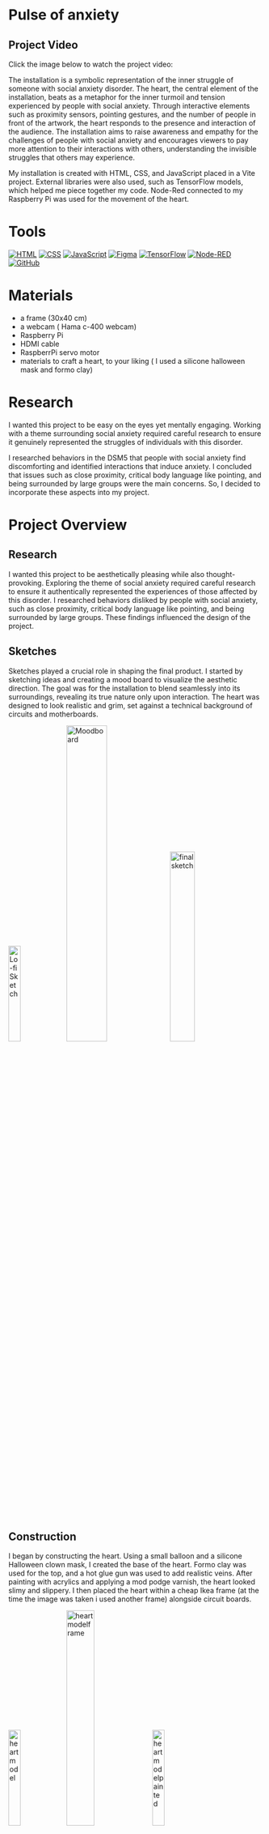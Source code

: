 # Pulse of anxiety

## Project Video

Click the image below to watch the project video:

The installation is a symbolic representation of the inner struggle of someone with social anxiety disorder. The heart, the central element of the installation, beats as a metaphor for the inner turmoil and tension experienced by people with social anxiety. Through interactive elements such as proximity sensors, pointing gestures, and the number of people in front of the artwork, the heart responds to the presence and interaction of the audience. The installation aims to raise awareness and empathy for the challenges of people with social anxiety and encourages viewers to pay more attention to their interactions with others, understanding the invisible struggles that others may experience.

My installation is created with HTML, CSS, and JavaScript placed in a Vite project. External libraries were also used, such as TensorFlow models, which helped me piece together my code. Node-Red connected to my Raspberry Pi was used for the movement of the heart.

# Tools
[![HTML](https://img.shields.io/badge/-HTML-orange?style=for-the-badge&logo=html5&logoColor=white)](https://developer.mozilla.org/en-US/docs/Web/HTML)
[![CSS](https://img.shields.io/badge/-CSS-blue?style=for-the-badge&logo=css3&logoColor=white)](https://developer.mozilla.org/en-US/docs/Web/CSS)
[![JavaScript](https://img.shields.io/badge/-JavaScript-yellow?style=for-the-badge&logo=javascript&logoColor=white)](https://developer.mozilla.org/en-US/docs/Web/JavaScript)
[![Figma](https://img.shields.io/badge/-Figma-purple?style=for-the-badge&logo=figma&logoColor=white)](https://www.figma.com/)
[![TensorFlow](https://img.shields.io/badge/-TensorFlow-orange?style=for-the-badge&logo=tensorflow&logoColor=white)](https://www.tensorflow.org/)
[![Node-RED](https://img.shields.io/badge/-Node--RED-red?style=for-the-badge&logo=node.js&logoColor=white)](https://nodered.org/)
[![GitHub](https://img.shields.io/badge/-GitHub-black?style=for-the-badge&logo=github&logoColor=white)](https://github.com/)

# Materials
* a frame (30x40 cm)
* a webcam ( Hama c-400 webcam)
* Raspberry Pi
* HDMI cable
* RaspberrPi servo motor
* materials to craft a heart, to your liking ( I used a silicone halloween mask and formo clay)
  
# Research
I wanted this project to be easy on the eyes yet mentally engaging. Working with a theme surrounding social anxiety required careful research to ensure it genuinely represented the struggles of individuals with this disorder.

I researched behaviors in the DSM5 that people with social anxiety find discomforting and identified interactions that induce anxiety. I concluded that issues such as close proximity, critical body language like pointing, and being surrounded by large groups were the main concerns. So, I decided to incorporate these aspects into my project.

# Project Overview

## Research
I wanted this project to be aesthetically pleasing while also thought-provoking. Exploring the theme of social anxiety required careful research to ensure it authentically represented the experiences of those affected by this disorder. I researched behaviors disliked by people with social anxiety, such as close proximity, critical body language like pointing, and being surrounded by large groups. These findings influenced the design of the project.

## Sketches
Sketches played a crucial role in shaping the final product. I started by sketching ideas and creating a mood board to visualize the aesthetic direction. The goal was for the installation to blend seamlessly into its surroundings, revealing its true nature only upon interaction. The heart was designed to look realistic and grim, set against a technical background of circuits and motherboards.
<p>
  <img src="lofi.png" alt="Lo-fi Sketch" width="22%" />
  <img src="moodboard.png" alt="Moodboard" width="40%" />
  <img src="438065545_397356993161668_7211329490780529798_n.jpg" alt="final sketch" width="31%" />
</p>

## Construction
I began by constructing the heart. Using a small balloon and a silicone Halloween clown mask, I created the base of the heart. Formo clay was used for the top, and a hot glue gun was used to add realistic veins. After painting with acrylics and applying a mod podge varnish, the heart looked slimy and slippery. I then placed the heart within a cheap Ikea frame (at the time the image was taken i used another frame) alongside circuit boards.
<p>
  <img src="431960305_256817027515634_1138305139189845454_n.jpg" alt="heartmodel" width="22%" />
  <img src="431904329_932697971862171_9075679803931957388_n.jpg " alt="heartmodelframe" width="33%" />
  <img src="431883204_443381634804168_5439522827667291270_n.jpg " alt="heartmodelpainted" width="22%" />
</p>

## Code
### Hand Detection
Hand detection was essential to capture user interactions such as pointing or touching, which would increase the heartbeat simulation. I implemented this using the MediaPipe Handpose library from TensorFlow, which provides a palm detector and hand-skeleton finger tracking model.

In the code above i start with importing the handpose models. Then i added the function so it detects when there is a hand detected an when there isnt. when a hand would be detected i wanted the interface to say “hand detected” 
<p>
  <img src="hand not detected.png" alt="notdetected" width="40%" />
  <img src="handetected.png" alt="detected" width="40%" />
</p>

### Proximity Detection
This function calculates the proximity of a person to the camera, crucial for adjusting heartbeat speed based on perceived interaction levels. It determines the distance between the center of the video frame and the center of the person's bounding box.
```javascript
// Function to calculate proximity
function calculateProximity(bbox, videoElement) {
    const videoWidth = videoElement.videoWidth;
    const videoHeight = videoElement.videoHeight;
    const centerX = videoWidth / 2;
    const centerY = videoHeight / 2;
    const faceCenterX = bbox[0] + bbox[2] / 2;
    const faceCenterY = bbox[1] + bbox[3] / 2;
    const distance = Math.sqrt(Math.pow(centerX - faceCenterX, 2) + Math.pow(centerY - faceCenterY, 2));
    return distance;
}
```

The function calculates the proximity of the detected person to the camera by determining the distance between the center of the video frame and the center of the person's bounding box.
It uses the width and height of the video frame to determine the center ```javascript (centerX, centerY)```.

Then, it calculates the center of the person's bounding box ```javascript (faceCenterX, faceCenterY)``` by adding half of the width and height to the top-left coordinates of the bounding box.
Finally, it calculates the distance between these two points using the Euclidean distance formula ```javascript Math.sqrt(Math.pow(centerX - faceCenterX, 2) + Math.pow(centerY - faceCenterY, 2))```
### Amount of People
This function counts the number of people detected in the camera frame, informing the social context and influencing heartbeat speed adjustments.
```javascript
// Function to handle hand and person detection results
function handleHandAndPersonResults(handResults, personResults) {
    let personCount = 0;
    for (const prediction of personResults) {
        if (prediction.class === 'person') {
            personCount++;
        }
    }
    // Logic to handle the number of people detected
}
```
The function iterates through each prediction in ```javascript personResults ``` using a loop ```javascript (for (const prediction of personResults))```.
For each prediction, it checks if the class label is 'person' ```javascript(if (prediction.class === 'person'))```.
If the label matches 'person', it increments a counter variable ```javascript(personCount++)```, indicating the presence of a person in the frame.

For both of these functions the same models are used .
The handpose model is imported from the @tensorflow-models/handpose package. This model is responsible for detecting and estimating the positions of hands in the camera frame.
```javascript 
import * as cocoSsd from '@tensorflow-models/coco-ssd';
```
This import statement brings in the handpose model functionality, allowing the code to utilize its methods for hand detection and tracking.
COCO-SSD Model:
The COCO-SSD model is imported from the @tensorflow-models/coco-ssd package. This model is used for general object detection, including the detection of people in the camera frame.
```javascript
import * as cocoSsd from '@tensorflow-models/coco-ssd';
```
This import statement imports the COCO-SSD model, enabling the code to perform object detection and identify people among other objects in the camera feed.

### Movement of Heart
The heart's movement is controlled by a servo motor connected to a Raspberry Pi. I used Node-RED to synchronize the motor's movement with the heartbeat simulation, facilitated through a WebSocket connection.

### WebSocket Implementation
WebSocket communication was employed to enable real-time interaction with the project. A WebSocket connection was established with a server, allowing bidirectional communication. Messages sent and received through the WebSocket facilitated various interactions and adjustments within the project.

A WebSocket connection is established with a server using the WebSocket constructor. In this case, the WebSocket server is located at the address <b>"ws://192.168.100.1:1880/bpm".</b>
```javascript 
var ws = new WebSocket("ws://192.168.100.1:1880/bpm");
```
This line creates a new WebSocket instance ```javascript  (ws)``` and establishes a connection to the WebSocket server at the specified URL ```javascript("ws://192.168.100.1:1880/bpm")```.

WebSocket Events:
Event handlers are attached to the WebSocket instance to handle different WebSocket events such as ```javascript onopen``` and ```javascript onmessage ```.
```javascript 
ws.onopen = function() { // Code to execute when the WebSocket connection is successfully opened };
ws.onmessage = function (evt) { // Code to execute when a message is received from the WebSocket server };
 ```
The onopen event handler is triggered when the WebSocket connection is successfully established with the server. Any code within this handler executes when the connection is open.
The onmessage event handler is triggered when a message is received from the WebSocket server. The received message is available in the evt parameter, and the code within this handler processes the received message.
WebSocket Communication:
Once the WebSocket connection is open```javascript(onopen event) ```, a message is sent to the server using the ```javascript send()``` method.
```javascript 
ws.onopen = function() { ws.send("Hello websocket server!"); };
 ```
In this example, the message ```javascript "Hello websocket server!" ``` is sent to the server when the WebSocket connection is opened.
Handling Received Messages:
When a message is received from the WebSocket server ```javascript (onmessage event) ```, a callback function is executed to handle the received message. 
```javascript
ws.onmessage = function (evt) { console.log(evt.data); };
 ```
In this example, the received message is logged to the console using console.log(). You can replace this line with any custom logic to process the received message as needed.

## Valkuilen en Tips

Voor mij waren een van de grootste valkuilen tijdmanagement en onvoorzichtigheid. Ik had niet genoeg tijd om mijn project precies af te werken zoals ik wilde tegen de dag van de expo. Ook twee dagen voor de expo liet ik mijn installatie vallen, waardoor sommige dingen er niet zo netjes uitzagen als ik had gewild. Dergelijke dingen kunnen zeker vermeden worden als je niet op een strak schema werkt, maar in plaats daarvan tijd maakt voor je plezier.

Dus, mijn grootste tip zou zijn: Heb plezier! Deze installatie maken was erg stressvol, maar op andere momenten ook enorm leuk om je gedachten eens ergens anders op te richten. Dus ga ervoor!


